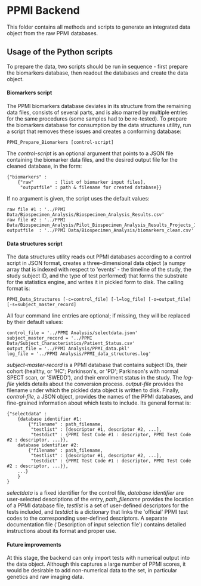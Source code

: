 PPMI Backend
============

This folder contains all methods and scripts to generate an integrated data object from the raw PPMI databases.

## Usage of the Python scripts

To prepare the data, two scripts should be run in sequence - first prepare the biomarkers database, then readout the databases and create the data object.

#### Biomarkers script

The PPMI biomarkers database deviates in its structure from the remaining data files, consists of several parts, and is also marred by multiple entries for the same procedures (some samples had to be re-tested).  To prepare the biomarkers database for consumption by the data structures utility, run a script that removes these issues and creates a conforming database:

	PPMI_Prepare_Biomarkers [control-script]

The *control-script* is an optional argument that points to a JSON file containing the biomarker data files, and the desired output file for the cleaned database, in the form:

	{"biomarkers" :	
		{"raw" 		  : [list of biomarker input files],
		 "outputfile" : path & filename for created database}}

If no argument is given, the script uses the default values:

	raw file #1 : '../PPMI Data/Biospecimen_Analysis/Biospecimen_Analysis_Results.csv'
	raw file #2 : '../PPMI Data/Biospecimen_Analysis/Pilot_Biospecimen_Analysis_Results_Projects_101_and_103.csv'
	outputfile  : '../PPMI Data/Biospecimen_Analysis/biomarkers_clean.csv'

#### Data structures script

The data structures utility reads out PPMI databases according to a control script in JSON format, creates a three-dimensional data object (a numpy array that is indexed with respect to 'events' - the timeline of the study, the study subject ID, and the type of test performed) that forms the substrate for the statistics engine, and writes it in pickled form to disk.  The calling format is:

	PPMI_Data_Structures [-c=control_file] [-l=log_file] [-o=output_file] [-s=subject_master_record]

All four command line entries are optional; if missing, they will be replaced by their default values:

	control_file = '../PPMI Analysis/selectdata.json'
    subject_master_record = '../PPMI Data/Subject_Characteristics/Patient_Status.csv'
    output_file = '../PPMI Analysis/PPMI_data.pkl'
    log_file = '../PPMI Analysis/PPMI_data_structures.log'

*subject-master-record* is a PPMI database that contains subject IDs, their cohort (healthy, or 'HC'; Parkinson's, or 'PD'; Parkinson's with normal SPECT scan, or 'SWEDD'), and their enrollment status in the study.  The *log-file* yields details about the conversion process.  *output-file* provides the filename under which the pickled data object is written to disk.  Finally, *control-file*, a JSON object, provides the names of the PPMI databases, and fine-grained information about which tests to include.  Its general format is:

	{"selectdata" :
		{database identifier #1:
			{"filename" : path_filename,
			 "testlist" : [descriptor #1, descriptor #2, ...],
			 "testdict" : {PPMI Test Code #1 : descriptor, PPMI Test Code #2 : descriptor, ...}},
		database identifier #2:
			{"filename" : path_filename,
			 "testlist" : [descriptor #1, descriptor #2, ...],
			 "testdict" : {PPMI Test Code #1 : descriptor, PPMI Test Code #2 : descriptor, ...}},
		...}
		}
	}

*selectdata* is a fixed identifier for the control file, *database identifier* are user-selected descriptions of the entry, *path_filename* provides the location of a PPMI database file, *testlist* is a set of user-defined descriptors for the tests included, and *testdict* is a dictionary that links the 'official' PPMI test codes to the corresponding user-defined descriptors.  A separate documentation file ('Description of input selection file') contains detailed instructions about its format and proper use.

#### Future improvements

At this stage, the backend can only import tests with numerical output into the data object.  Although this captures a large number of PPMI scores, it would be desirable to add non-numerical data to the set, in particular genetics and raw imaging data.